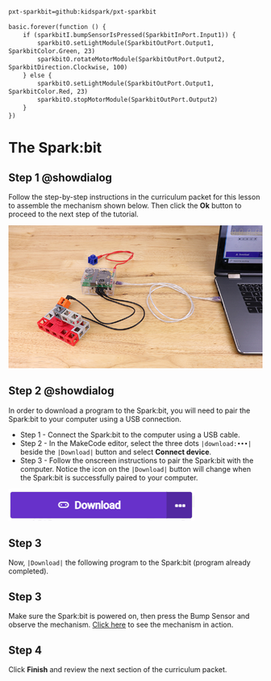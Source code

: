 ```package
pxt-sparkbit=github:kidspark/pxt-sparkbit
```

```template
basic.forever(function () {
    if (sparkbitI.bumpSensorIsPressed(SparkbitInPort.Input1)) {
        sparkbitO.setLightModule(SparkbitOutPort.Output1, SparkbitColor.Green, 23)
        sparkbitO.rotateMotorModule(SparkbitOutPort.Output2, SparkbitDirection.Clockwise, 100)
    } else {
        sparkbitO.setLightModule(SparkbitOutPort.Output1, SparkbitColor.Red, 23)
        sparkbitO.stopMotorModule(SparkbitOutPort.Output2)
    }
})
```

# The Spark:bit

## Step 1 @showdialog

Follow the step-by-step instructions in the curriculum packet for this lesson to assemble the mechanism shown below. Then click the **Ok** button to proceed to the next step of the tutorial.

![1-1-sparkbit](https://raw.githubusercontent.com/KidSpark/tutorials/master/assets/1-1-sparkbit.png)

## Step 2 @showdialog

In order to download a program to the Spark:bit, you will need to pair the Spark:bit to your computer using a USB connection.

* Step 1 - Connect the Spark:bit to the computer using a USB cable.
* Step 2 - In the MakeCode editor, select the three dots ``|download:•••|`` beside the ``|Download|`` button and select **Connect device**.
* Step 3 - Follow the onscreen instructions to pair the Spark:bit with the computer. Notice the icon on the ``|Download|`` button will change when the Spark:bit is successfully paired to your computer.

![USB pairing](https://raw.githubusercontent.com/KidSpark/tutorials/master/assets/1-2-makecode-webusb.png)

## Step 3

Now, ``|Download|`` the following program to the Spark:bit (program already completed).

## Step 3 

Make sure the Spark:bit is powered on, then press the Bump Sensor and observe the mechanism. [Click here](https://kidsparkeducation.org/media/2438) to see the mechanism in action.

## Step 4

Click **Finish** and review the next section of the curriculum packet.